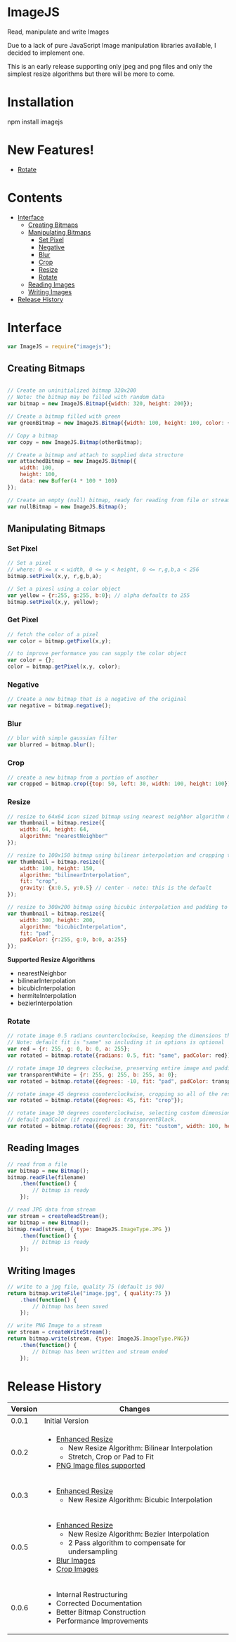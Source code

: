 # ImageJS

Read, manipulate and write Images

Due to a lack of pure JavaScript Image manipulation libraries available, I decided to implement one.

This is an early release supporting only jpeg and png files and only the simplest resize algorithms
but there will be more to come.

# Installation

npm install imagejs

# New Features!

<ul>
    <li><a href="rotate">Rotate</a></li>
</ul>

# Contents

<ul>
    <li>
        <a href="#interface">Interface</a>
        <ul>
            <li><a href="#creating-bitmaps">Creating Bitmaps</a></li>
            <li>
                <a href="#manipulating-bitmaps">Manipulating Bitmaps</a>
                <ul>
                    <li><a href="set-pixel">Set Pixel</a></li>
                    <li><a href="negative">Negative</a></li>
                    <li><a href="blur">Blur</a></li>
                    <li><a href="crop">Crop</a></li>
                    <li><a href="resize">Resize</a></li>
                    <li><a href="rotate">Rotate</a></li>
                </ul>
            </li>
            <li><a href="#reading-images">Reading Images</a></li>
            <li><a href="#writing-images">Writing Images</a></li>
        </ul>
    </li>
    <li><a href="#release-history">Release History</a></li>
</ul>

# Interface

```javascript
var ImageJS = require("imagejs");
```

## Creating Bitmaps

```javascript

// Create an uninitialized bitmap 320x200
// Note: the bitmap may be filled with random data
var bitmap = new ImageJS.Bitmap({width: 320, height: 200});

// Create a bitmap filled with green
var greenBitmap = new ImageJS.Bitmap({width: 100, height: 100, color: {r: 255, g: 255, b: 255, a: 255});

// Copy a bitmap
var copy = new ImageJS.Bitmap(otherBitmap);

// Create a bitmap and attach to supplied data structure
var attachedBitmap = new ImageJS.Bitmap({
    width: 100,
    height: 100,
    data: new Buffer(4 * 100 * 100)
});

// Create an empty (null) bitmap, ready for reading from file or stream
var nullBitmap = new ImageJS.Bitmap();

```

## Manipulating Bitmaps

### Set Pixel

```javascript
// Set a pixel
// where: 0 <= x < width, 0 <= y < height, 0 <= r,g,b,a < 256
bitmap.setPixel(x,y, r,g,b,a);

// Set a pixesl using a color object
var yellow = {r:255, g:255, b:0}; // alpha defaults to 255
bitmap.setPixel(x,y, yellow);
```

### Get Pixel

```javascript
// fetch the color of a pixel
var color = bitmap.getPixel(x,y);

// to improve performance you can supply the color object
var color = {};
color = bitmap.getPixel(x,y, color);
```

### Negative
```javascript
// Create a new bitmap that is a negative of the original
var negative = bitmap.negative();
```

### Blur
```javascript
// blur with simple gaussian filter
var blurred = bitmap.blur();
```

### Crop
```javascript
// create a new bitmap from a portion of another
var cropped = bitmap.crop({top: 50, left: 30, width: 100, height: 100});
```

### Resize
```javascript
// resize to 64x64 icon sized bitmap using nearest neighbor algorithm & stretch to fit
var thumbnail = bitmap.resize({
    width: 64, height: 64,
    algorithm: "nearestNeighbor"
});

// resize to 100x150 bitmap using bilinear interpolation and cropping to fit, gravity center
var thumbnail = bitmap.resize({
    width: 100, height: 150,
    algorithm: "bilinearInterpolation",
    fit: "crop",
    gravity: {x:0.5, y:0.5} // center - note: this is the default
});

// resize to 300x200 bitmap using bicubic interpolation and padding to fit, pad color solid red
var thumbnail = bitmap.resize({
    width: 300, height: 200,
    algorithm: "bicubicInterpolation",
    fit: "pad",
    padColor: {r:255, g:0, b:0, a:255}
});

```

**Supported Resize Algorithms**
* nearestNeighbor
* bilinearInterpolation
* bicubicInterpolation
* hermiteInterpolation
* bezierInterpolation

### Rotate
```javascript
// rotate image 0.5 radians counterclockwise, keeping the dimensions the same and padding with red
// Note: default fit is "same" so including it in options is optional
var red = {r: 255, g: 0, b: 0, a: 255};
var rotated = bitmap.rotate({radians: 0.5, fit: "same", padColor: red});

// rotate image 10 degrees clockwise, preserving entire image and padding with transparent white
var transparentWhite = {r: 255, g: 255, b: 255, a: 0};
var rotated = bitmap.rotate({degrees: -10, fit: "pad", padColor: transparentWhite});

// rotate image 45 degress counterclockwise, cropping so all of the result image comes from the source.
var rotated = bitmap.rotate({degrees: 45, fit: "crop"});

// rotate image 30 degrees counterclockwise, selecting custom dimensions. Note: image will not be scaled.
// default padColor (if required) is transparentBlack.
var rotated = bitmap.rotate({degrees: 30, fit: "custom", width: 100, height: 150});

```

## Reading Images

```javascript
// read from a file
var bitmap = new Bitmap();
bitmap.readFile(filename)
    .then(function() {
        // bitmap is ready
    });

// read JPG data from stream
var stream = createReadStream();
var bitmap = new Bitmap();
bitmap.read(stream, { type: ImageJS.ImageType.JPG })
    .then(function() {
        // bitmap is ready
    });

```

## Writing Images

```javascript
// write to a jpg file, quality 75 (default is 90)
return bitmap.writeFile("image.jpg", { quality:75 })
    .then(function() {
        // bitmap has been saved
    });

// write PNG Image to a stream
var stream = createWriteStream();
return bitmap.write(stream, {type: ImageJS.ImageType.PNG})
    .then(function() {
        // bitmap has been written and stream ended
    });

```

# Release History

| Version | Changes |
| ------- | ------- |
| 0.0.1 | Initial Version |
| 0.0.2 | <ul><li><a href="#image-resize">Enhanced Resize</a><ul><li>New Resize Algorithm: Bilinear Interpolation</li><li>Stretch, Crop or Pad to Fit</li></ul></li><li><a href="#reading-images">PNG Image files supported</a></li></ul> |
| 0.0.3 | <ul><li><a href="#image-resize">Enhanced Resize</a><ul><li>New Resize Algorithm: Bicubic Interpolation</li></ul></li></ul> |
| 0.0.5 | <ul><li><a href="#resizing-bitmaps">Enhanced Resize</a><ul><li>New Resize Algorithm: Bezier Interpolation</li><li>2 Pass algorithm to compensate for undersampling</li></ul></li><li><a href="blur">Blur Images</a></li><li><a href="crop">Crop Images</a></li></ul> |
| 0.0.6 | <ul><li>Internal Restructuring</li><li>Corrected Documentation</li><li>Better Bitmap Construction</li><li>Performance Improvements</li></ul> |

